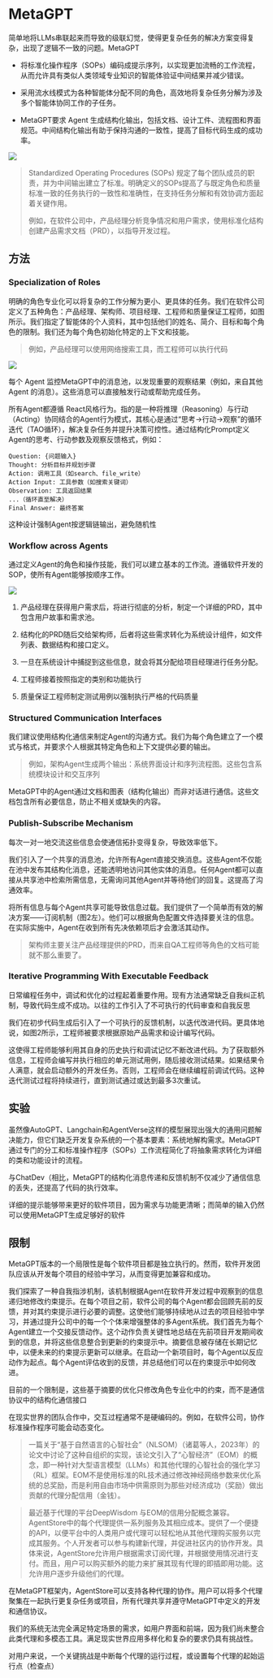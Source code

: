 # MetaGPT

简单地将LLMs串联起来而导致的级联幻觉，使得更复杂任务的解决方案变得复杂，出现了逻辑不一致的问题。MetaGPT

- 将标准化操作程序（SOPs）编码成提示序列，以实现更加流畅的工作流程，从而允许具有类似人类领域专业知识的智能体验证中间结果并减少错误。

- 采用流水线模式为各种智能体分配不同的角色，高效地将复杂任务分解为涉及多个智能体协同工作的子任务。

- MetaGPT要求 Agent 生成结构化输出，包括文档、设计工件、流程图和界面规范。中间结构化输出有助于保持沟通的一致性，提高了目标代码生成的成功率。

![](./img/meta1.png)

> Standardized Operating Procedures (SOPs) 规定了每个团队成员的职责，并为中间输出建立了标准。明确定义的SOPs提高了与既定角色和质量标准一致的任务执行的一致性和准确性，在支持任务分解和有效协调方面起着关键作用。
> 
> 例如，在软件公司中，产品经理分析竞争情况和用户需求，使用标准化结构创建产品需求文档（PRD），以指导开发过程。

## 方法

### Specialization of Roles

明确的角色专业化可以将复杂的工作分解为更小、更具体的任务。我们在软件公司定义了五种角色：产品经理、架构师、项目经理、工程师和质量保证工程师，如图所示。我们指定了智能体的个人资料，其中包括他们的姓名、简介、目标和每个角色的限制。我们还为每个角色初始化特定的上下文和技能。

> 例如，产品经理可以使用网络搜索工具，而工程师可以执行代码

![](./img/meta2.png)

每个 Agent 监控MetaGPT中的消息池，以发现重要的观察结果（例如，来自其他 Agent 的消息）。这些消息可以直接触发行动或帮助完成任务。

所有Agent都遵循 React风格行为。指的是一种将推理（Reasoning）与行动（Acting）协同结合的Agent行为模式，其核心是通过“思考→行动→观察”的循环迭代（TAO循环），解决复杂任务并提升决策可控性。通过结构化Prompt定义Agent的思考、行动参数及观察反馈格式，例如：

```
Question: {问题输入}
Thought: 分析目标并规划步骤
Action: 调用工具（如search、file_write）
Action Input: 工具参数（如搜索关键词）
Observation: 工具返回结果
...（循环直至解决）
Final Answer: 最终答案
```

这种设计强制Agent按逻辑链输出，避免随机性

### Workflow across Agents

通过定义Agent的角色和操作技能，我们可以建立基本的工作流。遵循软件开发的SOP，使所有Agent能够按顺序工作。

![](./img/meta3.png)

1. 产品经理在获得用户需求后，将进行彻底的分析，制定一个详细的PRD，其中包含用户故事和需求池。

2. 结构化的PRD随后交给架构师，后者将这些需求转化为系统设计组件，如文件列表、数据结构和接口定义。

3. 一旦在系统设计中捕捉到这些信息，就会将其分配给项目经理进行任务分配。

4. 工程师接着按照指定的类别和功能执行

5. 质量保证工程师制定测试用例以强制执行严格的代码质量

### Structured Communication Interfaces

我们建议使用结构化通信来制定Agent的沟通方式。我们为每个角色建立了一个模式与格式，并要求个人根据其特定角色和上下文提供必要的输出。

> 例如，架构Agent生成两个输出：系统界面设计和序列流程图。这些包含系统模块设计和交互序列

MetaGPT中的Agent通过文档和图表（结构化输出）而非对话进行通信。这些文档包含所有必要信息，防止不相关或缺失的内容。

### Publish-Subscribe Mechanism

每次一对一地交流这些信息会使通信拓扑变得复杂，导致效率低下。

我们引入了一个共享的消息池，允许所有Agent直接交换消息。这些Agent不仅能在池中发布其结构化消息，还能透明地访问其他实体的消息。任何Agent都可以直接从共享池中检索所需信息，无需询问其他Agent并等待他们的回复。这提高了沟通效率。

将所有信息与每个Agent共享可能导致信息过载。我们提供了一个简单而有效的解决方案——订阅机制（图2左）。他们可以根据角色配置文件选择要关注的信息。在实际实施中，Agent在收到所有先决依赖项后才会激活其动作。

> 架构师主要关注产品经理提供的PRD，而来自QA工程师等角色的文档可能就不那么重要了。

### Iterative Programming With Executable Feedback

日常编程任务中，调试和优化的过程起着重要作用。现有方法通常缺乏自我纠正机制，导致代码生成不成功。以往的工作引入了不可执行的代码审查和自我反思

我们在初步代码生成后引入了一个可执行的反馈机制，以迭代改进代码。更具体地说，如图2所示，工程师被要求根据原始产品需求和设计编写代码。

这使得工程师能够利用其自身的历史执行和调试记忆不断改进代码。为了获取额外信息，工程师会编写并执行相应的单元测试用例，随后接收测试结果。如果结果令人满意，就会启动额外的开发任务。否则，工程师会在继续编程前调试代码。这种迭代测试过程将持续进行，直到测试通过或达到最多3次重试。

## 实验

虽然像AutoGPT、Langchain和AgentVerse这样的模型展现出强大的通用问题解决能力，但它们缺乏开发复杂系统的一个基本要素：系统地解构需求。MetaGPT通过专门的分工和标准操作程序（SOPs）工作流程简化了将抽象需求转化为详细的类和功能设计的流程。

与ChatDev（相比，MetaGPT的结构化消息传递和反馈机制不仅减少了通信信息的丢失，还提高了代码的执行效率。

详细的提示能够带来更好的软件项目，因为需求与功能更清晰；而简单的输入仍然可以使用MetaGPT生成足够好的软件

## 限制

MetaGPT版本的一个局限性是每个软件项目都是独立执行的。然而，软件开发团队应该从开发每个项目的经验中学习，从而变得更加兼容和成功。

我们探索了一种自我指涉机制，该机制根据Agent在软件开发过程中观察到的信息递归地修改约束提示。在每个项目之前，软件公司的每个Agent都会回顾先前的反馈，并对其约束提示进行必要的调整。这使他们能够持续地从过去的项目经验中学习，并通过提升公司中的每一个个体来增强整体的多Agent系统。我们首先为每个Agent建立一个交接反馈动作。这个动作负责关键性地总结在先前项目开发期间收到的信息，并将这些信息整合到更新的约束提示中。摘要信息被存储在长期记忆中，以便未来的约束提示更新可以继承。在启动一个新项目时，每个Agent以反应动作为起点。每个Agent评估收到的反馈，并总结他们可以在约束提示中如何改进。

目前的一个限制是，这些基于摘要的优化只修改角色专业化中的约束，而不是通信协议中的结构化通信接口

在现实世界的团队合作中，交互过程通常不是硬编码的。例如，在软件公司，协作标准操作程序可能会动态变化。

> 一篇关于“基于自然语言的心智社会”（NLSOM）（诸葛等人，2023年）的论文中讨论了这种自组织的实现，该论文引入了“心智经济”（EOM）的概念，即一种针对大型语言模型（LLMs）和其他代理的心智社会的强化学习（RL）框架。EOM不是使用标准的RL技术通过修改神经网络参数来优化系统的总奖励，而是利用自由市场中供需原则为那些对经济成功（奖励）做出贡献的代理分配信用（金钱）。

> 最近基于代理的平台DeepWisdom 与EOM的信用分配概念兼容。AgentStore中的每个代理提供一系列服务及其相应成本。提供了一个便捷的API，以便平台中的人类用户或代理可以轻松地从其他代理购买服务以完成其服务。个人开发者可以参与构建新代理，并促进社区内的协作开发。具体来说，AgentStore允许用户根据需求订阅代理，并根据使用情况进行支付。而且，用户可以购买额外的能力来扩展其现有代理的即插即用功能。这允许用户逐步升级他们的代理。

在MetaGPT框架内，AgentStore可以支持各种代理的协作。用户可以将多个代理聚集在一起执行更复杂任务或项目，所有代理共享并遵守MetaGPT中定义的开发和通信协议。

我们的系统无法完全满足特定场景的需求，如用户界面和前端，因为我们尚未整合此类代理和多模态工具。满足现实世界应用多样化和复杂的要求仍具有挑战性。

对用户来说，一个关键挑战是中断每个代理的运行过程，或设置每个代理的起始运行点（检查点）
